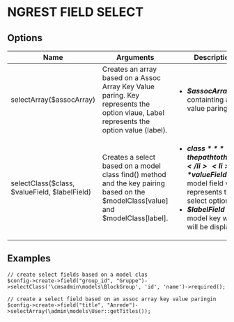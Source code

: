 NGREST FIELD SELECT
====================

Options
-------

| Name												| Arguments																																| Description
| --------------------------------------------------| --------------------------------------------------------------------------------------------------------------------------------------|------------------------------------------------------------------------------------------------------------------
| selectArray($assocArray)							| Creates an array based on a Assoc Array Key Value paring. Key represents the option vlaue, Label represents the option value (label). | <ul><li>***$assocArray*** Array containting a key value paringin</ul>
| selectClass($class, $valueField, $labelField) 	| Creates a select based on a model class find() method and the key pairing based on the $modelClass[value] and $modelClass[label].		| <ul><li>***$class*** the path to the class</li><li>***$valueField*** the model field which represents the select option value</li><li>***$labelField*** The model key which will be displayed</li></ul>	 


Examples
--------

```
// create select fields based on a model clas
$config->create->field("group_id", "Gruppe")->selectClass('\cmsadmin\models\BlockGroup', 'id', 'name')->required();

// create a select field based on an assoc array key value paringin
$config->create->field("title", "Anrede")->selectArray(\admin\models\User::getTitles());

```